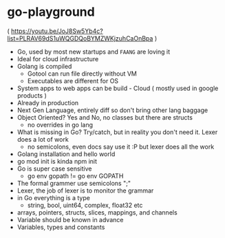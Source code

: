# go-playground

( https://youtu.be/JoJ8Sw5Yb4c?list=PLRAV69dS1uWQGDQoBYMZWKjzuhCaOnBpa )

- Go, used by most new startups and `FAANG` are loving it
- Ideal for cloud infrastructure
- Golang is compiled
    - Gotool can run file directly without VM
    - Executables are different for OS
- System apps to web apps can be build - Cloud  ( mostly used in google products )
- Already in production
- Next Gen Language, entirely diff so don't bring other lang baggage
- Object Oriented? Yes and No, no classes but there are structs
    - no overrides in go lang
- What is missing in Go? Try/catch, but in reality you don't need it. Lexer does a lot of work
    - no semicolons, even docs say use it :P but lexer does all the work
- Golang installation and hello world
- go mod init is kinda npm init
- Go is super case sensitive
    - go env gopath != go env GOPATH
- The formal grammer use semicolons ";"
- Lexer, the job of lexer is to monitor the grammar
- in Go everything is a type
    - string, bool, uint64, complex, float32 etc
- arrays, pointers, structs, slices, mappings, and channels
- Variable should be known in advance
- Variables, types and constants
